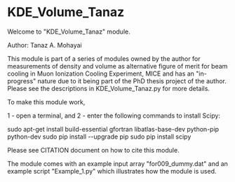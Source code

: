 # KDE_Volume_Tanaz
Welcome to "KDE_Volume_Tanaz" module.

Author: Tanaz A. Mohayai

This module is part of a series of modules owned by the author for measurements of density and volume as alternative figure of merit 
for beam cooling in Muon Ionization Cooling Experiment, MICE and has an "in-progress" nature due to it being part of the PhD thesis 
project of the author. Please see the descriptions in KDE_Volume_Tanaz.py for more details.

To make this module work, 

1 - open a terminal, and 
2 - enter the following commands to install Scipy:

sudo apt-get install build-essential gfortran libatlas-base-dev python-pip python-dev
sudo pip install --upgrade pip
sudo pip install scipy

Please see CITATION document on how to cite this module.

The module comes with an example input array "for009_dummy.dat" and an example script "Example_1.py" which illustrates how the module
is used. 
